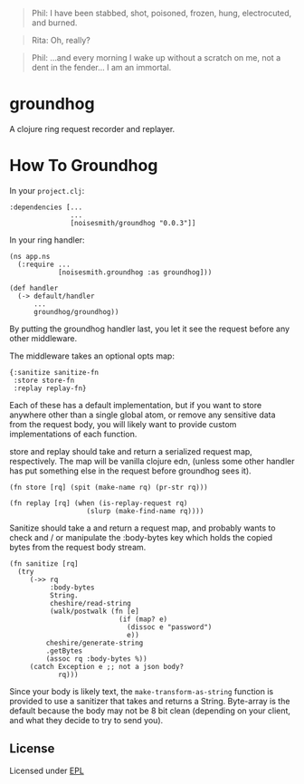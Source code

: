 > Phil: I have been stabbed, shot, poisoned, frozen, hung, electrocuted, and burned.

> Rita: Oh, really?

> Phil: ...and every morning I wake up without a scratch on me, not a dent in the fender... I am an immortal.


groundhog
=========

A clojure ring request recorder and replayer.

How To Groundhog
================
In your `project.clj`:

    :dependencies [...
                   ...
                   [noisesmith/groundhog "0.0.3"]]

In your ring handler:

    (ns app.ns
      (:require ...
                [noisesmith.groundhog :as groundhog]))

    (def handler
      (-> default/handler
          ...
          groundhog/groundhog))

By putting the groundhog handler last, you let it see the request before any
other middleware.

The middleware takes an optional opts map:

    {:sanitize sanitize-fn
     :store store-fn
     :replay replay-fn}

Each of these has a default implementation, but if you want to store anywhere other than a single global atom, or remove any sensitive data from the request body, you will likely want to provide custom implementations of each function.

store and replay should take and return a serialized request map, respectively. The map will be vanilla clojure edn, (unless some other handler has put something else in the request before groundhog sees it).

    (fn store [rq] (spit (make-name rq) (pr-str rq)))

    (fn replay [rq] (when (is-replay-request rq)
                       (slurp (make-find-name rq))))

Sanitize should take a and return a request map, and probably wants to check and / or manipulate the :body-bytes key which holds the copied bytes from the request body stream.

    (fn sanitize [rq]
      (try
         (->> rq
              :body-bytes
              String.
              cheshire/read-string
              (walk/postwalk (fn [e]
                               (if (map? e)
                                 (dissoc e "password")
                                 e))
             cheshire/generate-string
             .getBytes
             (assoc rq :body-bytes %))
         (catch Exception e ;; not a json body?
                rq)))

 Since your body is likely text, the `make-transform-as-string` function is provided to use a sanitizer that takes and returns a String. Byte-array is the default because the body may not be 8 bit clean (depending on your client, and what they decide to try to send you).

## License

Licensed under [EPL](http://www.eclipse.org/legal/epl-v10.html)
